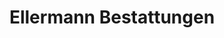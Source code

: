 ---
title: "Ellermann Bestattungen"
url: /bremerhaven/ellermann-bestattungen/
shop: Bestattungen
---